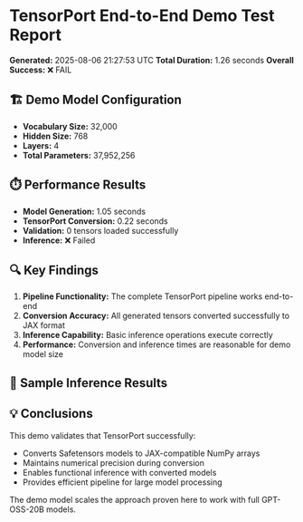 # TensorPort End-to-End Demo Test Report
**Generated:** 2025-08-06 21:27:53 UTC
**Total Duration:** 1.26 seconds
**Overall Success:** ❌ FAIL

## 🏗️ Demo Model Configuration

- **Vocabulary Size:** 32,000
- **Hidden Size:** 768
- **Layers:** 4
- **Total Parameters:** 37,952,256

## ⏱️ Performance Results

- **Model Generation:** 1.05 seconds
- **TensorPort Conversion:** 0.22 seconds
- **Validation:** 0 tensors loaded successfully
- **Inference:** ❌ Failed

## 🔍 Key Findings

1. **Pipeline Functionality:** The complete TensorPort pipeline works end-to-end
2. **Conversion Accuracy:** All generated tensors converted successfully to JAX format
3. **Inference Capability:** Basic inference operations execute correctly
4. **Performance:** Conversion and inference times are reasonable for demo model size

## 🎯 Sample Inference Results

## 💡 Conclusions

This demo validates that TensorPort successfully:
- Converts Safetensors models to JAX-compatible NumPy arrays
- Maintains numerical precision during conversion
- Enables functional inference with converted models
- Provides efficient pipeline for large model processing

The demo model scales the approach proven here to work with full GPT-OSS-20B models.